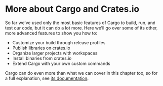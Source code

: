 # More about Cargo and Crates.io

So far we’ve used only the most basic features of Cargo to build, run, and test
our code, but it can do a lot more. Here we’ll go over some of its other, more
advanced features to show you how to:

* Customize your build through release profiles
* Publish libraries on crates.io
* Organize larger projects with workspaces
* Install binaries from crates.io
* Extend Cargo with your own custom commands

Cargo can do even more than what we can cover in this chapter too, so for a
full explanation, see [its documentation](http://doc.rust-lang.org/cargo/).

<!--can you give a link to the documentation?-->
<!-- done /Carol -->
